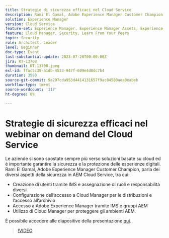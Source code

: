 ```yaml
---
title: Strategie di sicurezza efficaci nel Cloud Service
description: Rami El Gamal, Adobe Experience Manager Customer Champion, parla dei diversi aspetti della sicurezza in AEM Cloud Service.
solution: Experience Manager
version: Cloud Service
feature-set: Experience Manager, Experience Manager Assets, Experience Manager Sites
feature: Cloud Manager, Security, Learn From Your Peers
topic: Security
role: Architect, Leader
level: Beginner
doc-type: Event
last-substantial-update: 2023-07-20T00:00:00Z
jira: KT-13708
thumbnail: KT-13708.jpeg
exl-id: ffac5c39-a1db-4533-947f-609e4d8dc7b4
duration: 3580
source-git-commit: 9a297cda953d4414131657f9ac84580aea0eabeb
workflow-type: tm+mt
source-wordcount: '117'
ht-degree: 0%

---
```


# Strategie di sicurezza efficaci nel webinar on demand del Cloud Service

Le aziende si sono spostate sempre più verso soluzioni basate su cloud ed è importante garantire la sicurezza e la protezione delle esperienze digitali. Rami El Gamal, Adobe Experience Manager Customer Champion, parla dei diversi aspetti della sicurezza in AEM Cloud Service, tra cui:

* Creazione di utenti tramite IMS e assegnazione di ruoli e responsabilità diversi
* Configurazione dell’accesso a Cloud Manager per le distribuzioni e l’accesso all’archivio
* Accesso a Adobe Experience Manager tramite IMS e gruppi AEM
* Utilizzo di Cloud Manager per proteggere gli ambienti AEM.

È possibile accedere alle diapositive della presentazione [qui](../../assets/experience-manager/july2023/effective-security-strategies-in-cloud-service/AEM-CloudManager-Security_Webinar_July_18.pdf).

>[!VIDEO](https://video.tv.adobe.com/v/3421772/?learn=on)
